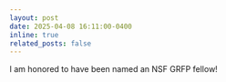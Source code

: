 ```yaml
---
layout: post
date: 2025-04-08 16:11:00-0400
inline: true
related_posts: false
---
```


I am honored to have been named an NSF GRFP fellow!
